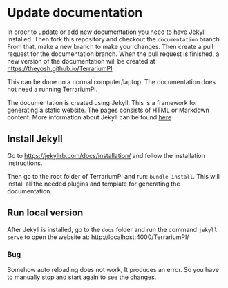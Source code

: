 # Update documentation

In order to update or add new documentation you need to have Jekyll installed. Then fork this repository and checkout the `documentation` branch. From that, make a new branch to make your changes. Then create a pull request for the documentation branch. When the pull request is finished, a new version of the documentation will be created at https://theyosh.github.io/TerrariumPI

This can be done on a normal computer/laptop. The documentation does not need a running TerrariumPI.

The documentation is created using Jekyll. This is a framework for generating a static website. The pages consists of HTML or Markdown content. More information about Jekyll can be found [here](https://jekyllrb.com/docs/)

## Install Jekyll

Go to https://jekyllrb.com/docs/installation/ and follow the installation instructions.

Then go to the root folder of TerrariumPI and run: `bundle install`. This will install all the needed plugins and template for generating the documentation.

## Run local version

After Jekyll is installed, go to the `docs` folder and run the command `jekyll serve` to open the website at: http://localhost:4000/TerrariumPI/

### Bug
Somehow auto reloading does not work, It produces an error. So you have to manually stop and start again to see the changes.

